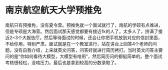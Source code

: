 # 南京航空航天大学预推免

南航只有预推免，没有夏令营。预推免就一个面试就行了，南航的学硕有点难进，但是专硕是大海营。然后面试那天感觉都要有接近1k的人了，太多人了，挤满了接近2~3个大报告厅。然后等待面试的时候，还会让你把手机放到对应的信封里面，不给你用，特别严肃。面试就是在一个教室进行，站在讲台上回答4个老师的问题。没有自我介绍，上来就英文问答，问答好就进行简历拷打。当时英文问答主要问的是“你如何看待大模型，大模型有啥用”，然后简历问的都挺简单的。整个面试考核很轻松，没啥压力。最后也是拿到较高的分数录取了。